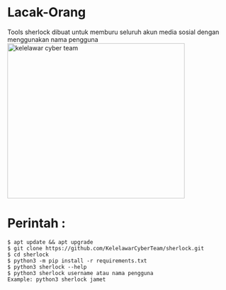 # Lacak-Orang
Tools sherlock dibuat untuk memburu seluruh akun media sosial dengan menggunakan nama pengguna
<img src="https://g.top4top.io/p_2347fx92e0.jpg" width="400" height="350" alt="kelelawar cyber team">
<br>
   
# Perintah :

    $ apt update && apt upgrade
    $ git clone https://github.com/KelelawarCyberTeam/sherlock.git
    $ cd sherlock
    $ python3 -m pip install -r requirements.txt
    $ python3 sherlock --help
    $ python3 sherlock username atau nama pengguna
    Example: python3 sherlock jamet


